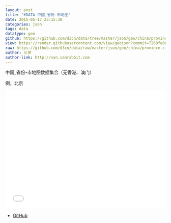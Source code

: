 ```yaml
---
layout: post
title: "#DATA 中国_省份-市地图"
date: 2015-05-17 23:15:38
categories: json
tags: data
datatype: geo
github: https://github.com/d3cn/data/tree/master/json/geo/china/province-city
view: https://render.githubusercontent.com/view/geojson?commit=7268fe0e2d66cc1bdfcc4f398b5c3fa5134ce6b6&nwo=d3cn%2Fdata&path=json%2Fgeo%2Fchina%2Fprovince-city%2Fbeijing.geojson&url=https%3A%2F%2Fraw.githubusercontent.com%2Fd3cn%2Fdata%2F7268fe0e2d66cc1bdfcc4f398b5c3fa5134ce6b6%2Fjson%2Fgeo%2Fchina%2Fprovince-city%2Fbeijing.geojson#55bf78cf-c913-45c9-aea1-cdc82d1ce861
raw: https://github.com/d3cn/data/raw/master/json/geo/china/province-city/beijing.geojson
author: 三世
author-link: http://san.sanrabbit.com
---
```


中国_省份-市地图数据集合（无香港、澳门）

例，北京

<iframe src="{{ page.view }}" style="width:100%; height:370px; border: none;"></iframe>

<ul>
    <li><a href="{{ page.github }}" title="来自GitHub">GitHub</a></li>
</ul>